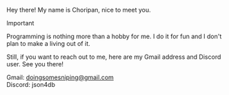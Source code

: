 Hey there! My name is Choripan, nice to meet you.

> [!IMPORTANT]  
> Programming is nothing more than a hobby for me. I do it for fun and I don't plan to make a living out of it.

Still, if you want to reach out to me, here are my Gmail address and Discord user. See you there!

Gmail: doingsomesniping@gmail.com <br>
Discord: json4db
